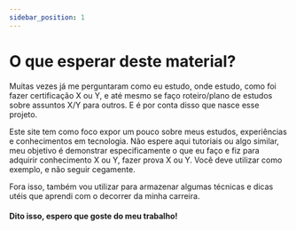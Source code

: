 ```yaml
---
sidebar_position: 1
---
```


# O que esperar deste material?

Muitas vezes já me perguntaram como eu estudo, onde estudo, como foi fazer certificação X ou Y, e até mesmo
se faço roteiro/plano de estudos sobre assuntos X/Y para outros. E é por conta disso que nasce esse projeto.


Este site tem como foco expor um pouco sobre meus estudos, experiências e conhecimentos em tecnologia.
Não espere aqui tutoriais ou algo similar, meu objetivo é demonstrar especificamente o que eu faço 
e fiz para adquirir conhecimento X ou Y, fazer prova X ou Y. Você deve utilizar como exemplo, e não seguir
cegamente.

Fora isso, também vou utilizar para armazenar algumas técnicas e dicas utéis que aprendi
com o decorrer da minha carreira.


#### Dito isso, espero que goste do meu trabalho!